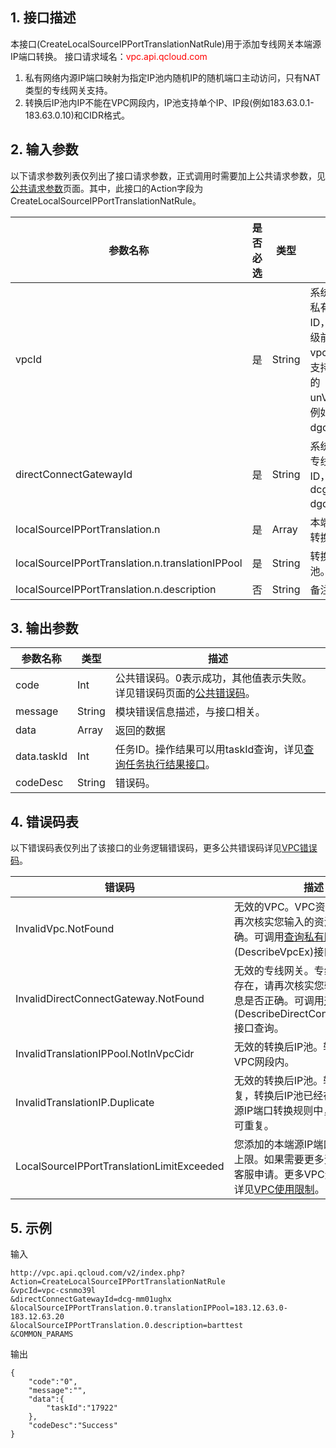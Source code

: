 ## 1. 接口描述
本接口(CreateLocalSourceIPPortTranslationNatRule)用于添加专线网关本端源IP端口转换。
接口请求域名：<font style='color:red'>vpc.api.qcloud.com </font>

1) 私有网络内源IP端口映射为指定IP池内随机IP的随机端口主动访问，只有NAT类型的专线网关支持。
2) 转换后IP池内IP不能在VPC网段内，IP池支持单个IP、IP段(例如183.63.0.1-183.63.0.10)和CIDR格式。


## 2. 输入参数
以下请求参数列表仅列出了接口请求参数，正式调用时需要加上公共请求参数，见<a href='/doc/api/372/4153' title='公共请求参数'>公共请求参数</a>页面。其中，此接口的Action字段为CreateLocalSourceIPPortTranslationNatRule。

| 参数名称 | 是否必选  | 类型 | 描述 |
|---------|---------|---------|---------|
| vpcId | 是 | String | 系统分配的私有网络ID，支持升级前的vpcId，也支持升级后的unVpcId，例如：vpc-dgd45。 |
| directConnectGatewayId | 是 | String | 系统分配的专线网关ID，例如：dcg-dgd454d。 |
| localSourceIPPortTranslation.n  | 是 | Array | 本端源地址转换数组。 |
| localSourceIPPortTranslation.n.translationIPPool  | 是 | String | 转换后IP池。 |
| localSourceIPPortTranslation.n.description  | 否 | String | 备注信息。 |


## 3. 输出参数

| 参数名称 | 类型 | 描述 |
|---------|---------|---------|
| code | Int | 公共错误码。0表示成功，其他值表示失败。详见错误码页面的<a href='/document/api/377/4173' title='公共错误码'>公共错误码</a>。|
| message | String | 模块错误信息描述，与接口相关。|
| data | Array | 返回的数据 |
| data.taskId | Int  | 任务ID。操作结果可以用taskId查询，详见<a href="/doc/api/245/%e6%9f%a5%e8%af%a2%e4%bb%bb%e5%8a%a1%e6%89%a7%e8%a1%8c%e7%bb%93%e6%9e%9c%e6%8e%a5%e5%8f%a3">查询任务执行结果接口</a>。 |
| codeDesc | String | 错误码。 |

 ## 4. 错误码表
  以下错误码表仅列出了该接口的业务逻辑错误码，更多公共错误码详见<a href="/doc/api/245/4924" title="VPC错误码">VPC错误码</a>。
	
| 错误码 | 描述 |
|---------|---------|
| InvalidVpc.NotFound | 无效的VPC。VPC资源不存在，请再次核实您输入的资源信息是否正确。可调用<a href="/doc/api/245/%e5%88%9b%e5%bb%ba%e7%a7%81%e6%9c%89%e7%bd%91%e7%bb%9c?viewType=preview" title="查询私有网络列表">查询私有网络列表</a>(DescribeVpcEx)接口查询。|
| InvalidDirectConnectGateway.NotFound | 无效的专线网关。专线网关资源不存在，请再次核实您输入的资源信息是否正确。可调用<a href="/doc/api/245/%e6%9f%a5%e8%af%a2%e4%b8%93%e7%ba%bf%e7%bd%91%e5%85%b3?viewType=preview" title="查询专线网关">查询专线网关</a>(DescribeDirectConnectGateway)接口查询。|
| InvalidTranslationIPPool.NotInVpcCidr | 无效的转换后IP池。转换后IP池不在VPC网段内。|
| InvalidTranslationIP.Duplicate | 无效的转换后IP池。转换后IP池重复，转换后IP池已经在该网关的本端源IP端口转换规则中，转换后IP池不可重复。|
| LocalSourceIPPortTranslationLimitExceeded | 您添加的本端源IP端口转换规则已达上限。如果需要更多资源，请联系客服申请。更多VPC资源限制信息详见<a href="/doc/product/215/537" title="VPC使用限制">VPC使用限制</a>。|

## 5. 示例
输入
```
http://vpc.api.qcloud.com/v2/index.php?Action=CreateLocalSourceIPPortTranslationNatRule
&vpcId=vpc-csnmo39l
&directConnectGatewayId=dcg-mm01ughx
&localSourceIPPortTranslation.0.translationIPPool=183.12.63.0-183.12.63.20
&localSourceIPPortTranslation.0.description=barttest
&COMMON_PARAMS
```
输出
```
{
    "code":"0",
    "message":"",
    "data":{
        "taskId":"17922"
    },
    "codeDesc":"Success"
}
```

